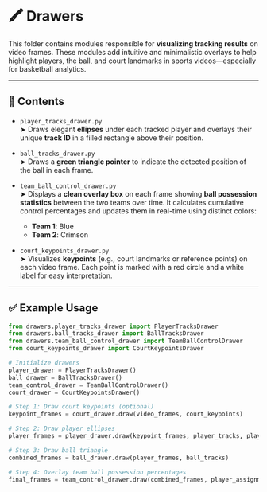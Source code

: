 # 🖍️ Drawers

This folder contains modules responsible for **visualizing tracking results** on video frames. These modules add intuitive and minimalistic overlays to help highlight players, the ball, and court landmarks in sports videos—especially for basketball analytics.

---

## 📁 Contents

- `player_tracks_drawer.py`  
  ➤ Draws elegant **ellipses** under each tracked player and overlays their unique **track ID** in a filled rectangle above their position.

- `ball_tracks_drawer.py`  
  ➤ Draws a **green triangle pointer** to indicate the detected position of the ball in each frame.

- `team_ball_control_drawer.py`  
  ➤ Displays a **clean overlay box** on each frame showing **ball possession statistics** between the two teams over time. It calculates cumulative control percentages and updates them in real-time using distinct colors:  
  - **Team 1**: Blue  
  - **Team 2**: Crimson

- `court_keypoints_drawer.py`  
  ➤ Visualizes **keypoints** (e.g., court landmarks or reference points) on each video frame. Each point is marked with a red circle and a white label for easy interpretation.

---
## ✅ Example Usage


```python
from drawers.player_tracks_drawer import PlayerTracksDrawer
from drawers.ball_tracks_drawer import BallTracksDrawer
from drawers.team_ball_control_drawer import TeamBallControlDrawer
from court_keypoints_drawer import CourtKeypointsDrawer

# Initialize drawers
player_drawer = PlayerTracksDrawer()
ball_drawer = BallTracksDrawer()
team_control_drawer = TeamBallControlDrawer()
court_drawer = CourtKeypointsDrawer()

# Step 1: Draw court keypoints (optional)
keypoint_frames = court_drawer.draw(video_frames, court_keypoints)

# Step 2: Draw player ellipses
player_frames = player_drawer.draw(keypoint_frames, player_tracks, player_assignments, ball_acquisition)

# Step 3: Draw ball triangle
combined_frames = ball_drawer.draw(player_frames, ball_tracks)

# Step 4: Overlay team ball possession percentages
final_frames = team_control_drawer.draw(combined_frames, player_assignments, ball_acquisition)

